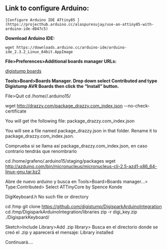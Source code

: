 ## Link to configure Arduino:

 	[Configure Arduino IDE ATtiny85 ](https://projecthub.arduino.cc/alaspuresujay/use-an-attiny85-with-arduino-ide-d847c5)

  **Download Arduino IDE:**

  `wget https://downloads.arduino.cc/arduino-ide/arduino-ide_2.3.2_Linux_64bit.AppImage`

 **File>Preferences>Additional boards manager URLs:**

  [digistump boards](https://github.com/digistump/arduino-boards-index/blob/master/package_digistump_index.json)

**Tools>Board>Boards Manager. Drop down select Contributed and type Digistump AVR Boards then click the “Install” button.**
  

File>Quit
cd /home/<username>/.arduino15/

wget http://drazzy.com/package_drazzy.com_index.json --no-check-certificate

You will get the following file:
 package_drazzy.com_index.json

 You will see a file named package_drazzy.json in that folder. Rename it to package_drazzy.com_index.json.

Comprueba si se llama así package_drazzy.com_index.json, en caso contrario tendrás que renombrarlo



cd /home/grafeno/.arduino15/staging/packages
wget http://azduino.com/bin/micronucleus/micronucleus-cli-2.5-azd1-x86_64-linux-gnu.tar.bz2


Abre de nuevo arduino y busca en 
Tools>Board>Boards manager...> Type:Contributed> Select ATTinyCore by Spence Konde

DigiKeyboard.h No such file or directory

cd /tmp
git clone https://github.com/digistump/DigisparkArduinoIntegration
cd /tmp/DigisparkArduinoIntegration/libraries
zip -r digi_key.zip ./DigisparkKeyboard/

Sketch>Include Library>Add .zip library> Busca en el directorio donde se creó el .zip y aparecerá el mensaje:
Library installed

Continuará....

